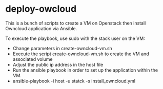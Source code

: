 # deploy-owcloud
This is a bunch of scripts to create a VM on Openstack then install Owncloud application via Ansible.

To execute the playbook, use sudo with the stack user on the VM:

- Change parameters in create-owncloud-vm.sh
- Execute the script create-owncloud-vm.sh to create the VM and associated volume
- Adjust the public ip address in the host file
- Run the ansible playbook in order to set up the application within the VM.
- ansible-playbook -i host -u statck -s install_owncloud.yml

